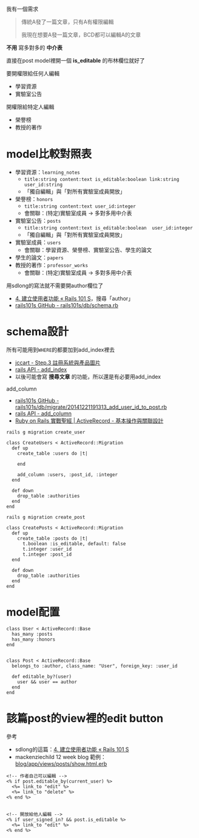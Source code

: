 我有一個需求

>傳統A發了一篇文章，只有A有權限編輯
>
>我現在想要A發一篇文章，BCD都可以編輯A的文章

**不用** 寫多對多的 **中介表**

直接在post model裡開一個 **is_editable** 的布林欄位就好了

要開權限給任何人編輯
- 學習資源
- 實驗室公告


開權限給特定人編輯
- 榮譽榜
- 教授的著作


# model比較對照表
- 學習資源：`learning_notes`
  - `title:string content:text is_editable:boolean link:string user_id:string`
  - 「獨自編輯」與「對所有實驗室成員開放」
- 榮譽榜：`honors`
  - `title:string content:text user_id:integer`
  - 會關聯：(特定)實驗室成員 -> 多對多用中介表
- 實驗室公告：`posts`
  - `title:string content:text is_editable:boolean  user_id:integer  `
  - 「獨自編輯」與「對所有實驗室成員開放」
- 實驗室成員：`users`
  - 會關聯：學習資源、榮譽榜、實驗室公告、學生的論文
- 學生的論文：`papers`
- 教授的著作：`professor_works`
  - 會關聯：(特定)實驗室成員 -> 多對多用中介表


用sdlong的寫法就不需要開author欄位了
- [4. 建立使用者功能 « Rails 101 S](http://rails101s.logdown.com/posts/247881-20-4-adding-user-functions)，搜尋「author」
- [rails101s GitHub - rails101s/db/schema.rb](https://github.com/sdlong/rails101s/blob/master/db/schema.rb)




# schema設計

所有可能用到`WHERE`的都要加到add_index裡去
- [jccart - Step.3 註冊系統與產品圖片](https://github.com/NickWarm/jccart/wiki/Step.3-%E8%A8%BB%E5%86%8A%E7%B3%BB%E7%B5%B1%E8%88%87%E7%94%A2%E5%93%81%E5%9C%96%E7%89%87)
- [rails API - add_index](http://api.rubyonrails.org/classes/ActiveRecord/ConnectionAdapters/SchemaStatements.html#method-i-add_index)
- 以後可能會寫 **搜尋文章** 的功能，所以還是有必要用add_index

add_column
- [rails101s GitHub - rails101s/db/migrate/20141221191313_add_user_id_to_post.rb](https://github.com/sdlong/rails101s/blob/master/db/migrate/20141221191313_add_user_id_to_post.rb)
- [rails API - add_column](http://api.rubyonrails.org/classes/ActiveRecord/ConnectionAdapters/SchemaStatements.html#method-i-add_column)
- [Ruby on Rails 實戰聖經 | ActiveRecord - 基本操作與關聯設計](https://ihower.tw/rails/activerecord.html)


`rails g migration create_user`

```
class CreateUsers < ActiveRecord::Migration
  def up
    create_table :users do |t|

    end

    add_column :users, :post_id, :integer
  end

  def down
    drop_table :authorities
  end
end
```


`rails g migration create_post`

```
class CreatePosts < ActiveRecord::Migration
  def up
    create_table :posts do |t|
      t.boolean :is_editable, default: false
      t.integer :user_id
      t.integer :post_id
  end

  def down
    drop_table :authorities
  end
end
```


# model配置

```
class User < ActiveRecord::Base
  has_many :posts
  has_many :honors
end


class Post < ActiveRecord::Base
  belongs_to :author, class_name: "User", foreign_key: :user_id

  def editable_by?(user)
    user && user == author
  end
end
```

# 該篇post的view裡的edit button

參考
- sdlong的這篇：[4. 建立使用者功能 « Rails 101 S](http://rails101s.logdown.com/posts/247881-20-4-adding-user-functions)
- mackenziechild 12 week blog 範例：[blog/app/views/posts/show.html.erb
](https://github.com/mackenziechild/blog/blob/master/app/views/posts/show.html.erb)

```
<!-- 作者自己可以編輯 -->
<% if post.editable_by(current_user) %>
  <%= link_to "edit" %>
  <%= link_to "delete" %>
<% end %>


<!-- 開放給他人編輯 -->
<% if user_signed_in? && post.is_editable %>
  <%= link_to "edit" %>
<% end %>
```
